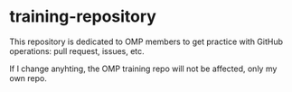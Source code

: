 # training-repository
This repository is dedicated to OMP members to get practice with GitHub operations: pull request, issues, etc.

If I change anyhting, the OMP training repo will not be affected, only my own repo.
